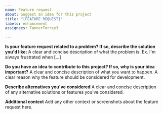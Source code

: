 ```yaml
---
name: Feature request
about: Suggest an idea for this project
title: "[FEATURE REQUEST]"
labels: enhancement
assignees: TannerTorrey3

---
```


**Is your feature request related to a problem? If so, describe the solution you'd like:**
A clear and concise description of what the problem is. Ex. I'm always frustrated when [...]

**Do you have an idea to contribute to this project? If so, why is your idea important?**
A clear and concise description of what you want to happen. A clear reason why the feature should be considered for development.

**Describe alternatives you've considered**
A clear and concise description of any alternative solutions or features you've considered.

**Additional context**
Add any other context or screenshots about the feature request here.
